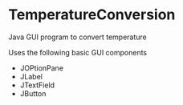 # TemperatureConversion
Java GUI program to convert temperature

Uses the following basic GUI components
- JOPtionPane
- JLabel
- JTextField
- JButton
